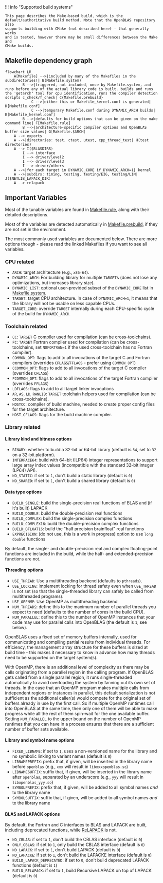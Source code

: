 !!! info "Supported build systems"

    This page describes the Make-based build, which is the
    default/authoritative build method. Note that the OpenBLAS repository also
    supports building with CMake (not described here) - that generally works
    and is tested, however there may be small differences between the Make and
    CMake builds.


## Makefile dependency graph

<!---
An easy way to update this diagram is to copy it into https://mermaid.live
and edit it interactively.
-->

```mermaid
flowchart LR
    A[Makefile] -->|included by many of the Makefiles in the subdirectories!| B(Makefile.system)
        B -->|triggered, not included, once by Makefile.system, and runs before any of the actual library code is built. builds and runs the 'getarch' tool for cpu identification, runs the compiler detection scripts c_check/f_check| C{Makefile.prebuild}
            C -->|either this or Makefile_kernel.conf is generated| D[Makefile.conf]
            C -->|temporary Makefile.conf during DYNAMIC_ARCH builds| E[Makefile_kernel.conf]
        B -->|defaults for build options that can be given on the make command line| F[Makefile.rule]
        B -->|architecture-specific compiler options and OpenBLAS buffer size values| G[Makefile.$ARCH]
    A --> exports
    A -->|directories: test, ctest, utest, cpp_thread_test| H(test directories)
    A --> I($BLASDIRS)
        I --> interface
        I --> driver/level2
        I --> driver/level3
        I --> driver/others
    A -->|for each target in DYNAMIC_CORE if DYNAMIC_ARCH=1| kernel
    A -->|subdirs: timing, testing, testing/EIG, testing/LIN| J($NETLIB_LAPACK_DIR)
    A --> relapack
```


## Important Variables

Most of the tunable variables are found in
[Makefile.rule](https://github.com/xianyi/OpenBLAS/blob/develop/Makefile.rule),
along with their detailed descriptions.

Most of the variables are detected automatically in
[Makefile.prebuild](https://github.com/xianyi/OpenBLAS/blob/develop/Makefile.prebuild),
if they are not set in the environment.

The most commonly used variables are documented below. There are more options
though - please read the linked Makefiles if you want to see all variables.

### CPU related

- `ARCH`: target architecture (e.g., `x86-64`).
- `DYNAMIC_ARCH`: For building library for multiple `TARGET`s (does not lose any
  optimizations, but increases library size).
- `DYNAMIC_LIST`: optional user-provided subset of the `DYNAMIC_CORE` list in
   [Makefile.system](https://github.com/xianyi/OpenBLAS/blob/develop/Makefile.system).
- `TARGET`: target CPU architecture. In case of `DYNAMIC_ARCH=1`, it means that
  the library will not be usable on less capable CPUs.
- `TARGET_CORE`: override `TARGET` internally during each CPU-specific cycle of
  the build for `DYNAMIC_ARCH`.


### Toolchain related

- `CC`: `TARGET` C compiler used for compilation (can be cross-toolchains).
- `FC`: `TARGET` Fortran compiler used for compilation (can be cross-toolchains,
  set `NOFORTRAN=1` if the used cross-toolchain has no Fortran compiler).
- `COMMON_OPT`: flags to add to all invocations of the target C and Fortran compilers
  (overrides `CFLAGS`/`FFLAGS` - prefer using `COMMON_OPT`)
- `CCOMMON_OPT`: flags to add to all invocations of the target C compiler
  (overrides `CFLAGS`)
- `FCOMMON_OPT`: flags to add to all invocations of the target Fortran compiler
  (overrides `FFLAGS`)
- `LDFLAGS`: flags to add to all target linker invocations
- `AR`, `AS`, `LD`, `RANLIB`: `TARGET` toolchain helpers used for compilation
  (can be cross-toolchains).
- `HOSTCC`: compiler of build machine, needed to create proper config files for
  the target architecture.
- `HOST_CFLAGS`: flags for the build machine compiler.


### Library related

#### Library kind and bitness options

- `BINARY`: whether to build a 32-bit or 64-bit library (default is `64`, set
  to `32` on a 32-bit platform).
- `INTERFACE64`: build with 64-bit (ILP64) integer representations to support
  large array index values (incompatible with the standard 32-bit integer (LP64) API).
- `NO_STATIC`: if set to `1`, don't build a static library (default is `0`)
- `NO_SHARED`: if set to `1`, don't build a shared library (default is `0`)

#### Data type options

- `BUILD_SINGLE`: build the single-precision real functions of BLAS and (if
  it's built) LAPACK
- `BUILD_DOUBLE`: build the double-precision real functions
- `BUILD_COMPLEX`: build the single-precision complex functions
- `BUILD_COMPLEX16`: build the double-precision complex functions
- `BUILD_BFLOAT16`: build the "half precision brainfloat" real functions 
- `EXPRECISION`: (do not use, this is a work in progress) option to use `long
  double` functions

By default, the single- and double-precision real and complex floating-point
functions are included in the build, while the half- and extended-precision
functions are not.
 
#### Threading options

- `USE_THREAD`: Use a multithreading backend (defaults to `pthreads`).
- `USE_LOCKING`: implement locking for thread safety even when `USE_THREAD` is
  not set (so that the single-threaded library can safely be called from
  multithreaded programs).
- `USE_OPENMP`: Use OpenMP as multithreading backend
- `NUM_THREADS`: define this to the maximum number of parallel threads you
  expect to need (defaults to the number of cores in the build CPU).
- `NUM_PARALLEL`: define this to the number of OpenMP instances that your code
  may use for parallel calls into OpenBLAS (the default is `1`, see below).

OpenBLAS uses a fixed set of memory buffers internally, used for communicating
and compiling partial results from individual threads. For efficiency, the
management array structure for these buffers is sized at build time - this
makes it necessary to know in advance how many threads need to be supported on
the target system(s).

With OpenMP, there is an additional level of complexity as there may be calls
originating from a parallel region in the calling program. If OpenBLAS gets
called from a single parallel region, it runs single-threaded automatically to
avoid overloading the system by fanning out its own set of threads. In the case
that an OpenMP program makes multiple calls from independent regions or
instances in parallel, this default serialization is not sufficient as the
additional caller(s) would compete for the original set of buffers already in
use by the first call. So if multiple OpenMP runtimes call into OpenBLAS at the
same time, then only one of them will be able to make progress while all the
rest of them spin-wait for the one available buffer. Setting `NUM_PARALLEL` to
the upper bound on the number of OpenMP runtimes that you can have in a process
ensures that there are a sufficient number of buffer sets available.

#### Library and symbol name options

- `FIXED_LIBNAME`: if set to `1`, uses a non-versioned name for the library and
  no symbolic linking to variant names (default is `0`)
- `LIBNAMEPREFIX`: prefix that, if given, will be inserted in the library name
  before `openblas` (e.g., `xxx` will result in `libxxxopenblas.so`)
- `LIBNAMESUFFIX`: suffix that, if given, will be inserted in the library name
  after `openblas`, separated by an underscore (e.g., `yyy` will result in
  `libopenblas_yyy.so`)
- `SYMBOLPREFIX`: prefix that, if given, will be added to all symbol names
  *and* to the library name
- `SYMBOLSUFFIX`: suffix that, if given, will be added to all symbol names
  *and* to the library name

#### BLAS and LAPACK options

By default, the Fortran and C interfaces to BLAS and LAPACK are built,
including deprecated functions, while
[ReLAPACK](https://github.com/HPAC/ReLAPACK) is not.

- `NO_CBLAS`: if set to `1`, don't build the CBLAS interface (default is `0`)
- `ONLY_CBLAS`: if set to `1`, only build the CBLAS interface (default is `0`)
- `NO_LAPACK`: if set to `1`, don't build LAPACK (default is `0`)
- `NO_LAPACKE`: if set to `1`, don't build the LAPACKE interface (default is `0`)
- `BUILD_LAPACK_DEPRECATED`: if set to `0`, don't build deprecated LAPACK
  functions (default is `1`)
- `BUILD_RELAPACK`: if set to `1`, build Recursive LAPACK on top of LAPACK
  (default is `0`)
